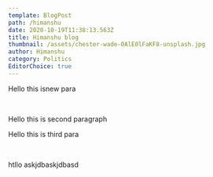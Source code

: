 ```yaml
---
template: BlogPost
path: /himanshu
date: 2020-10-19T11:38:13.563Z
title: Himanshu blog
thumbnail: /assets/chester-wade-0AlE0lFaKF8-unsplash.jpg
author: Himanshu
category: Politics
EditorChoice: true
---
```

Hello this isnew para

  <br>  

Hello this is second paragraph

Hello this is third para  

  <br>  

htllo askjdbaskjdbasd
